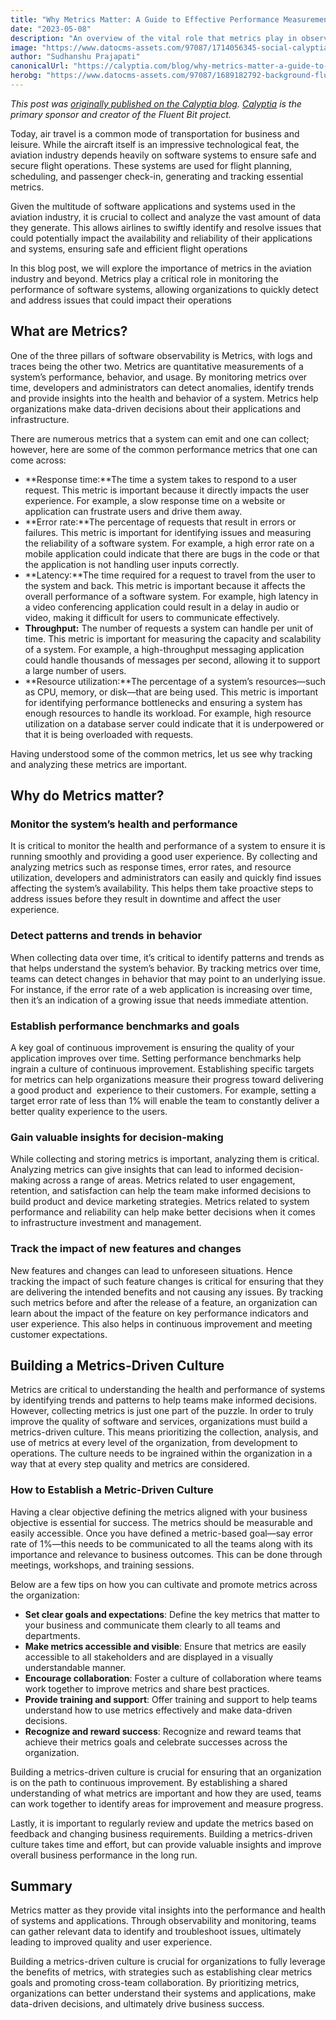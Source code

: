 ```yaml
---
title: "Why Metrics Matter: A Guide to Effective Performance Measurement"
date: "2023-05-08"
description: "An overview of the vital role that metrics play in observability and monitoring along with an overview of some of the types of metrics most closely used."
image: "https://www.datocms-assets.com/97087/1714056345-social-calyptia-chrnosphere.png?auto=format&fit=max&w=1200"
author: "Sudhanshu Prajapati"
canonicalUrl: "https://calyptia.com/blog/why-metrics-matter-a-guide-to-effective-performance-measurement"
herobg: "https://www.datocms-assets.com/97087/1689182792-background-fluent-bit.png"
---
```

*This post was [originally published on the Calyptia blog](https://calyptia.com/blog/why-metrics-matter-a-guide-to-effective-performance-measurement). [Calyptia](https://calyptia.com) is the primary sponsor and creator of the Fluent Bit project.*

Today, air travel is a common mode of transportation for business and leisure. While the aircraft itself is an impressive technological feat, the aviation industry depends heavily on software systems to ensure safe and secure flight operations. These systems are used for flight planning, scheduling, and passenger check-in, generating and tracking essential metrics.

Given the multitude of software applications and systems used in the aviation industry, it is crucial to collect and analyze the vast amount of data they generate. This allows airlines to swiftly identify and resolve issues that could potentially impact the availability and reliability of their applications and systems, ensuring safe and efficient flight operations

In this blog post, we will explore the importance of metrics in the aviation industry and beyond. Metrics play a critical role in monitoring the performance of software systems, allowing organizations to quickly detect and address issues that could impact their operations

## What are Metrics?

One of the three pillars of software observability is Metrics, with logs and traces being the other two. Metrics are quantitative measurements of a system’s performance, behavior, and usage. By monitoring metrics over time, developers and administrators can detect anomalies, identify trends and provide insights into the health and behavior of a system. Metrics help organizations make data-driven decisions about their applications and infrastructure.

There are numerous metrics that a system can emit and one can collect; however, here are some of the common performance metrics that one can come across:

* **Response time:**The time a system takes to respond to a user request. This metric is important because it directly impacts the user experience. For example, a slow response time on a website or application can frustrate users and drive them away.
* **Error rate:**The percentage of requests that result in errors or failures. This metric is important for identifying issues and measuring the reliability of a software system. For example, a high error rate on a mobile application could indicate that there are bugs in the code or that the application is not handling user inputs correctly.
* **Latency:**The time required for a request to travel from the user to the system and back. This metric is important because it affects the overall performance of a software system. For example, high latency in a video conferencing application could result in a delay in audio or video, making it difficult for users to communicate effectively.
* **Throughput:** The number of requests a system can handle per unit of time. This metric is important for measuring the capacity and scalability of a system. For example, a high-throughput messaging application could handle thousands of messages per second, allowing it to support a large number of users.
* **Resource utilization:**The percentage of a system’s resources—such as CPU, memory, or disk—that are being used. This metric is important for identifying performance bottlenecks and ensuring a system has enough resources to handle its workload. For example, high resource utilization on a database server could indicate that it is underpowered or that it is being overloaded with requests.

Having understood some of the common metrics, let us see why tracking and analyzing these metrics are important.

## Why do Metrics matter?

### Monitor the system’s health and performance

It is critical to monitor the health and performance of a system to ensure it is running smoothly and providing a good user experience. By collecting and analyzing metrics such as response times, error rates, and resource utilization, developers and administrators can easily and quickly find issues affecting the system’s availability. This helps them take proactive steps to address issues before they result in downtime and affect the user experience. 

### Detect patterns and trends in behavior

When collecting data over time, it’s critical to identify patterns and trends as that helps understand the system’s behavior. By tracking metrics over time, teams can detect changes in behavior that may point to an underlying issue. For instance, if the error rate of a web application is increasing over time, then it’s an indication of a growing issue that needs immediate attention. 

### Establish performance benchmarks and goals

A key goal of continuous improvement is ensuring the quality of your application improves over time. Setting performance benchmarks help ingrain a culture of continuous improvement. Establishing specific targets for metrics can help organizations measure their progress toward delivering a good product and  experience to their customers. For example, setting a target error rate of less than 1% will enable the team to constantly deliver a better quality experience to the users. 

### Gain valuable insights for decision-making

While collecting and storing metrics is important, analyzing them is critical. Analyzing metrics can give insights that can lead to informed decision-making across a range of areas. Metrics related to user engagement, retention, and satisfaction can help the team make informed decisions to build product and device marketing strategies. Metrics related to system performance and reliability can help make better decisions when it comes to infrastructure investment and management.

### Track the impact of new features and changes

New features and changes can lead to unforeseen situations. Hence tracking the impact of such feature changes is critical for ensuring that they are delivering the intended benefits and not causing any issues. By tracking such metrics before and after the release of a feature, an organization can learn about the impact of the feature on key performance indicators and user experience. This also helps in continuous improvement and meeting customer expectations. 

## Building a Metrics-Driven Culture

Metrics are critical to understanding the health and performance of systems by identifying trends and patterns to help teams make informed decisions. However, collecting metrics is just one part of the puzzle. In order to truly improve the quality of software and services, organizations must build a metrics-driven culture. This means prioritizing the collection, analysis, and use of metrics at every level of the organization, from development to operations. The culture needs to be ingrained within the organization in a way that at every step quality and metrics are considered.

### How to Establish a Metric-Driven Culture

Having a clear objective defining the metrics aligned with your business objective is essential for success. The metrics should be measurable and easily accessible. Once you have defined a metric-based goal—say error rate of 1%—this needs to be communicated to all the teams along with its importance and relevance to business outcomes. This can be done through meetings, workshops, and training sessions.

Below are a few tips on how you can cultivate and promote metrics across the organization:

* **Set clear goals and expectations**: Define the key metrics that matter to your business and communicate them clearly to all teams and departments.
* **Make metrics accessible and visible**: Ensure that metrics are easily accessible to all stakeholders and are displayed in a visually understandable manner.
* **Encourage collaboration**: Foster a culture of collaboration where teams work together to improve metrics and share best practices.
* **Provide training and support**: Offer training and support to help teams understand how to use metrics effectively and make data-driven decisions.
* **Recognize and reward success**: Recognize and reward teams that achieve their metrics goals and celebrate successes across the organization.

Building a metrics-driven culture is crucial for ensuring that an organization is on the path to continuous improvement. By establishing a shared understanding of what metrics are important and how they are used, teams can work together to identify areas for improvement and measure progress.

Lastly, it is important to regularly review and update the metrics based on feedback and changing business requirements. Building a metrics-driven culture takes time and effort, but can provide valuable insights and improve overall business performance in the long run.

## Summary

Metrics matter as they provide vital insights into the performance and health of systems and applications. Through observability and monitoring, teams can gather relevant data to identify and troubleshoot issues, ultimately leading to improved quality and user experience. 

Building a metrics-driven culture is crucial for organizations to fully leverage the benefits of metrics, with strategies such as establishing clear metrics goals and promoting cross-team collaboration. By prioritizing metrics, organizations can better understand their systems and applications, make data-driven decisions, and ultimately drive business success.

